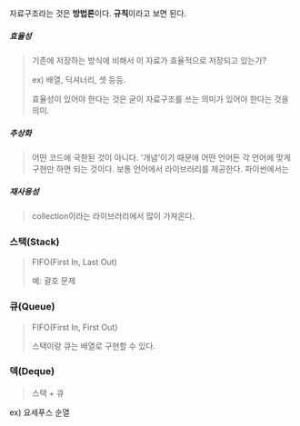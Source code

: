 자료구조라는 것은 **방법론**이다. **규칙**이라고 보면 된다. 

##### 효율성

>기존에 저장하는 방식에 비해서 이 자료가 효율적으로 저장되고 있는가?
>
>ex)  배열, 딕셔너리, 셋 등등. 
>
>효율성이 있어야 한다는 것은 굳이 자료구조를 쓰는 의미가 있어야 한다는 것을 의미. 

##### 추상화

>어떤 코드에 국한된 것이 아니다. '개념'이기 때문에 어떤 언어든 각 언어에 맞게 구현만 하면 되는 것이다. 보통 언어에서 라이브러리를 제공한다. 파이썬에서는 

##### 재사용성

>collection이라는 라이브러리에서 많이 가져온다.



### 스택(Stack)

>FIFO(First In, Last Out)
>
>예: 괄호 문제



### 큐(Queue)

>FIFO(First In, First Out)
>
>스택이랑 큐는 배열로 구현할 수 있다. 



### 덱(Deque)

>스택 + 큐

ex) 요세푸스 순열